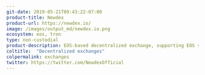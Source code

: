 ```yaml
---
git-date: 2019-05-21T09:43:22-07:00
product-title: Newdex
product-url: https://newdex.io/
image: /images/output_md/newdex.io.png
ecosystem: eos, tron
type: non-custodial
product-description: EOS-based decentralized exchange, supporting EOS sidechain tokens. [Interview with Newdex team](/newdex).
coltitle:  "Decentralized exchanges"
colpermalink: exchanges
twitter: https://twitter.com/NewdexOfficial
---
```

